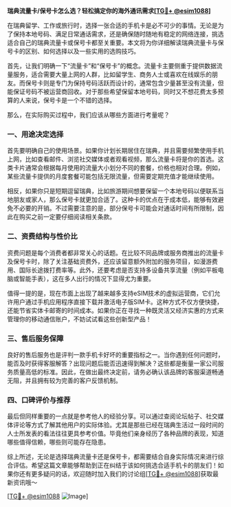 **瑞典流量卡/保号卡怎么选？轻松搞定你的海外通讯需求[[TG💪+ @esim1088](https://t.me/s/esim1088)]**

在瑞典留学、工作或旅行时，选择一张合适的手机卡是必不可少的事情。无论是为了保持本地号码、满足日常通话需求，还是确保随时随地有稳定的网络连接，挑选适合自己的瑞典流量卡或保号卡都至关重要。本文将为你详细解读瑞典流量卡与保号卡的区别、如何选择以及一些实用的选购技巧。

首先，让我们明确一下“流量卡”和“保号卡”的概念。流量卡主要侧重于提供数据流量服务，适合需要大量上网的人群，比如留学生、商务人士或喜欢在线娱乐的朋友。而保号卡则是专门为保持号码活跃而设计的，通常包含少量甚至没有流量，但能保证号码不被运营商回收。对于那些希望保留本地号码，同时又不想花费太多预算的人来说，保号卡是一个不错的选择。

那么，在实际购买过程中，我们应该从哪些方面进行考量呢？

### **一、用途决定选择**

首先要明确自己的使用场景。如果你计划长期居住在瑞典，并且需要频繁使用手机上网，比如查看邮件、浏览社交媒体或者观看视频，那么流量卡将是你的首选。这类卡片通常会根据每月使用的流量大小划分不同的套餐，价格也相对合理。例如，某些流量卡提供的月度套餐可能包括无限流量，但需要定期充值才能继续使用。

相反，如果你只是短期逗留瑞典，比如旅游期间想要保留一个本地号码以便联系当地朋友或家人，那么保号卡就更加合适了。这种卡的优点在于成本低，能够有效避免不必要的开销。不过需要注意的是，部分保号卡可能会对通话时间有所限制，因此在购买之前一定要仔细阅读相关条款。

### **二、资费结构与性价比**

资费问题是每个消费者都非常关心的话题。在比较不同品牌或服务商推出的流量卡及保号卡时，除了关注基础资费外，还应该留意额外附加的服务项目，如漫游费用、国际长途拨打费率等。此外，还要考虑是否支持多设备共享流量（例如平板电脑或智能手表），这在多人出行的情况下显得尤为重要。

值得一提的是，现在市面上出现了越来越多支持eSIM技术的虚拟运营商，它们允许用户通过手机应用程序直接下载并激活电子版SIM卡。这种方式不仅方便快捷，还能节省实体卡邮寄的时间成本。如果你正在寻找一种既灵活又经济实惠的方式来管理你的移动通信账户，不妨试试看这些创新型产品！

### **三、售后服务保障**

良好的售后服务也是评判一款手机卡好坏的重要指标之一。当你遇到任何问题时，能否及时获得客服解答？出现问题后能否迅速得到解决？这些都是衡量一家公司服务质量高低的标准。因此，在做出最终决定前，请务必确认该品牌的客服渠道畅通无阻，并且拥有较为完善的客户反馈机制。

### **四、口碑评价与推荐**

最后但同样重要的一点就是参考他人的经验分享。可以通过查阅论坛帖子、社交媒体评论等方式了解其他用户的实际体验。尤其是那些已经在瑞典生活过一段时间的人士所发表的看法往往更具参考价值。毕竟他们亲身经历了各种品牌的表现，知道哪些值得信赖，哪些则可能存在隐患。

综上所述，无论是选择瑞典流量卡还是保号卡，都需要结合自身实际情况来进行综合评估。希望这篇文章能够帮助到正在纠结于该如何挑选合适手机卡的朋友们！如果你还有更多疑问的话，欢迎随时加入我们的讨论组[[TG💪+ @esim1088](https://t.me/s/esim1088)]获取最新资讯哦～

[[TG💪+ @esim1088](https://t.me/s/esim1088) ![Image](https://i.postimg.cc/4NQfJmqS/Snipaste-2025-05-13-00-14-12.png)]